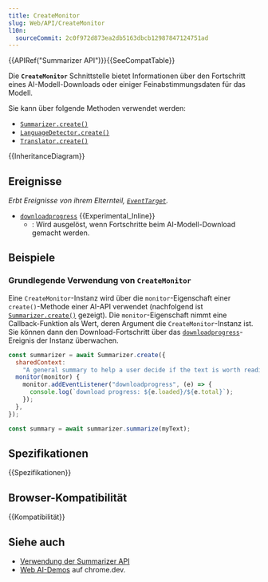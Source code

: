 ```yaml
---
title: CreateMonitor
slug: Web/API/CreateMonitor
l10n:
  sourceCommit: 2c0f972d873ea2db5163dbcb12987847124751ad
---
```


{{APIRef("Summarizer API")}}{{SeeCompatTable}}

Die **`CreateMonitor`** Schnittstelle bietet Informationen über den Fortschritt eines AI-Modell-Downloads oder einiger Feinabstimmungsdaten für das Modell.

Sie kann über folgende Methoden verwendet werden:

- [`Summarizer.create()`](/de/docs/Web/API/Summarizer/create_static)
- [`LanguageDetector.create()`](/de/docs/Web/API/LanguageDetector/create_static)
- [`Translator.create()`](/de/docs/Web/API/Translator/create_static)

{{InheritanceDiagram}}

## Ereignisse

_Erbt Ereignisse von ihrem Elternteil, [`EventTarget`](/de/docs/Web/API/EventTarget)._

- [`downloadprogress`](/de/docs/Web/API/CreateMonitor/downloadprogress_event) {{Experimental_Inline}}
  - : Wird ausgelöst, wenn Fortschritte beim AI-Modell-Download gemacht werden.

## Beispiele

### Grundlegende Verwendung von `CreateMonitor`

Eine `CreateMonitor`-Instanz wird über die `monitor`-Eigenschaft einer `create()`-Methode einer AI-API verwendet (nachfolgend ist [`Summarizer.create()`](/de/docs/Web/API/Summarizer/create_static) gezeigt). Die `monitor`-Eigenschaft nimmt eine Callback-Funktion als Wert, deren Argument die `CreateMonitor`-Instanz ist. Sie können dann den Download-Fortschritt über das [`downloadprogress`](/de/docs/Web/API/CreateMonitor/downloadprogress_event)-Ereignis der Instanz überwachen.

```js
const summarizer = await Summarizer.create({
  sharedContext:
    "A general summary to help a user decide if the text is worth reading",
  monitor(monitor) {
    monitor.addEventListener("downloadprogress", (e) => {
      console.log(`download progress: ${e.loaded}/${e.total}`);
    });
  },
});

const summary = await summarizer.summarize(myText);
```

## Spezifikationen

{{Spezifikationen}}

## Browser-Kompatibilität

{{Kompatibilität}}

## Siehe auch

- [Verwendung der Summarizer API](/de/docs/Web/API/Summarizer_API/Using)
- [Web AI-Demos](https://chrome.dev/web-ai-demos/) auf chrome.dev.

